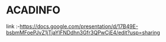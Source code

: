 # ACADINFO

link :-https://docs.google.com/presentation/d/17B49E-bsbmMFoePJvZ1jTjaYlFNDdhn3Gfr3QPwCjE4/edit?usp=sharing
